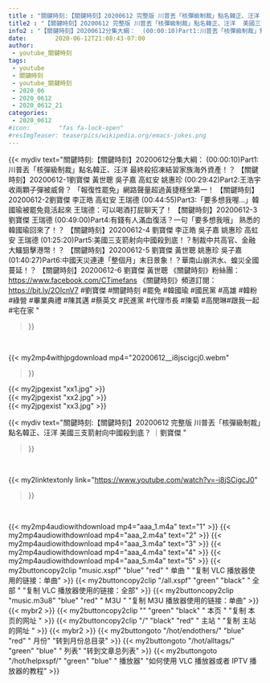 ```yaml
---
title : "關鍵時刻:【關鍵時刻】20200612 完整版 川普丟「核彈級制裁」點名韓正、汪洋  美國三支箭射向中國殺到底？ ｜劉寶傑 "
title2 : "【關鍵時刻】20200612 完整版 川普丟「核彈級制裁」點名韓正、汪洋  美國三支箭射向中國殺到底？ ｜劉寶傑 "
info2 : "【關鍵時刻】20200612分集大綱：  (00:00:10)Part1:川普丟「核彈級制裁」點名韓正、汪洋 最終殺招凍結習家族海外資產！？ 【關鍵時刻】20200612-1劉寶傑 黃世聰 吳子嘉 高虹安 姚惠珍  (00:29:42)Part2:王浩宇收兩顆子彈被威脅？ 「報復性罷免」網路聲量超過黃捷穩坐第一！ 【關鍵時刻】20200612-2劉寶傑 李正皓 高虹安 王瑞德  (00:44:55)Part3:「要多想我喔…」韓國瑜被罷免竟活起來 王瑞德：可以喝酒打屁聊天了！ 【關鍵時刻】20200612-3 劉寶傑 王瑞德  (00:49:00)Part4:有錢有人滿血復活？一句「要多想我哦」 熟悉的韓國瑜回來了！？ 【關鍵時刻】20200612-4 劉寶傑 李正皓 吳子嘉 姚惠珍 高虹安 王瑞德  (01:25:20)Part5:美國三支箭射向中國殺到底！？制裁中共高官、金融大鱷狙擊港幣！？ 【關鍵時刻】20200612-5 劉寶傑 黃世聰 姚惠珍 吳子嘉  (01:40:27)Part6:中國天災連連「整個月」末日景象！？華南山崩洪水、蝗災全國蔓延！？ 【關鍵時刻】20200612-6 劉寶傑 黃世聰  《關鍵時刻》粉絲團：https://www.facebook.com/CTimefans 《關鍵時刻》頻道訂閱：https://bit.ly/2OlcnV7  #劉寶傑 #關鍵時刻 #罷免 #韓國瑜 #國民黨 #高雄 #韓粉 #綠營 #畢業典禮 #陳其邁 #蔡英文 #民進黨 #代理市長 #陳菊 #高閔琳#跟我一起 #宅在家 "
date:        2020-06-12T21:08:43-07:00
author:
 - youtube_關鍵時刻
tags:
 - youtube
 - 關鍵時刻
 - youtube_關鍵時刻
 - 2020_06
 - 2020_0612
 - 2020_0612_21
categories:
 - 2020_0612
#icon:        "fas fa-lock-open"
#resImgTeaser: teaserpics/wikipedia.org/emacs-jokes.png
---
```


{{< mydiv text="關鍵時刻:【關鍵時刻】20200612分集大綱：  (00:00:10)Part1:川普丟「核彈級制裁」點名韓正、汪洋 最終殺招凍結習家族海外資產！？ 【關鍵時刻】20200612-1劉寶傑 黃世聰 吳子嘉 高虹安 姚惠珍  (00:29:42)Part2:王浩宇收兩顆子彈被威脅？ 「報復性罷免」網路聲量超過黃捷穩坐第一！ 【關鍵時刻】20200612-2劉寶傑 李正皓 高虹安 王瑞德  (00:44:55)Part3:「要多想我喔…」韓國瑜被罷免竟活起來 王瑞德：可以喝酒打屁聊天了！ 【關鍵時刻】20200612-3 劉寶傑 王瑞德  (00:49:00)Part4:有錢有人滿血復活？一句「要多想我哦」 熟悉的韓國瑜回來了！？ 【關鍵時刻】20200612-4 劉寶傑 李正皓 吳子嘉 姚惠珍 高虹安 王瑞德  (01:25:20)Part5:美國三支箭射向中國殺到底！？制裁中共高官、金融大鱷狙擊港幣！？ 【關鍵時刻】20200612-5 劉寶傑 黃世聰 姚惠珍 吳子嘉  (01:40:27)Part6:中國天災連連「整個月」末日景象！？華南山崩洪水、蝗災全國蔓延！？ 【關鍵時刻】20200612-6 劉寶傑 黃世聰  《關鍵時刻》粉絲團：https://www.facebook.com/CTimefans 《關鍵時刻》頻道訂閱：https://bit.ly/2OlcnV7  #劉寶傑 #關鍵時刻 #罷免 #韓國瑜 #國民黨 #高雄 #韓粉 #綠營 #畢業典禮 #陳其邁 #蔡英文 #民進黨 #代理市長 #陳菊 #高閔琳#跟我一起 #宅在家 "
>}}
<br>


{{< my2mp4withjpgdownload mp4="20200612__i8jscigcj0.webm"
>}}

{{< my2jpgexist "xx1.jpg" >}}<br>
{{< my2jpgexist "xx2.jpg" >}}<br>
{{< my2jpgexist "xx3.jpg" >}}<br>



{{< mydiv text="關鍵時刻:【關鍵時刻】20200612 完整版 川普丟「核彈級制裁」點名韓正、汪洋  美國三支箭射向中國殺到底？ ｜劉寶傑 "
>}}
<br>

{{< my2linktextonly link="https://www.youtube.com/watch?v=-i8jSCigcJ0"
>}}


<br>

{{< my2mp4audiowithdownload mp4="aaa_1.m4a"    text="1" >}}
{{< my2mp4audiowithdownload mp4="aaa_2.m4a"    text="2" >}}
{{< my2mp4audiowithdownload mp4="aaa_3.m4a"    text="3" >}}
{{< my2mp4audiowithdownload mp4="aaa_4.m4a"    text="4" >}}
{{< my2mp4audiowithdownload mp4="aaa_5.m4a"    text="5" >}}
{{< my2buttoncopy2clip "music.xspf"        "blue"   "red"    " 单曲 "  "复制 VLC 播放器使用的链接：单曲" >}} {{< my2buttoncopy2clip "/all.xspf"         "green"  "black"  " 全部 "  "复制 VLC 播放器使用的链接：全部" >}} {{< my2buttoncopy2clip "music.m3u8"        "blue"   "red"    " M3U  "    "复制 M3U 播放器使用的链接：单曲" >}} {{< mybr2 >}} {{< my2buttoncopy2clip ""                  "green"  "black"  " 本页 "    "复制 本页的网址 " >}} {{< my2buttoncopy2clip "/"                 "black"  "red"    " 主站 "    "复制 主站的网址 " >}} {{< mybr2 >}} {{< my2buttongoto      "/hot/endothers/"   "blue"   "red"    " 月份"   "转到月份总目录" >}} {{< my2buttongoto      "/hot/alltags/"     "green"  "blue"   " 列表"   "转到文章总列表" >}} {{< my2buttongoto      "/hot/helpxspf/"    "green"  "blue"   " 播放器" "如何使用 VLC 播放器或者 IPTV 播放器的教程" >}} 
